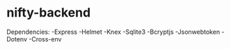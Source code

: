 # nifty-backend

Dependencies:
-Express
-Helmet
-Knex
-Sqlite3
-Bcryptjs
-Jsonwebtoken
-Dotenv
-Cross-env